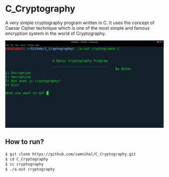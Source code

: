 # C_Cryptography
A very simple cryptography program written in C. It uses the concept of Caesar Cipher technique which is one of the most simple and famous encryption system in the world of Cryptography.

![PIC](Pic.png)

## How to run?
```
$ git clone https://github.com/iamnihal/C_Cryptography.git
$ cd C_Cryptography
$ cc cryptography
$ ./a.out cryptography
```
